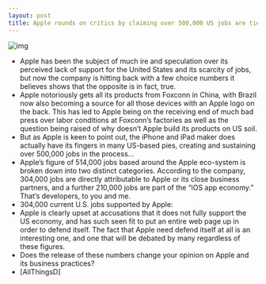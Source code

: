 ```yaml
---
layout: post
title: Apple rounds on critics by claiming over 500,000 US jobs are tied to its products
---
```

![img](http://media.idownloadblog.com/wp-content/uploads/2012/03/Applejobs.png)
* Apple has been the subject of much ire and speculation over its perceived lack of support for the United States and its scarcity of jobs, but now the company is hitting back with a few choice numbers it believes shows that the opposite is in fact, true.
* Apple notoriously gets all its products from Foxconn in China, with Brazil now also becoming a source for all those devices with an Apple logo on the back. This has led to Apple being on the receiving end of much bad press over labor conditions at Foxconn’s factories as well as the question being raised of why doesn’t Apple build its products on US soil.
* But as Apple is keen to point out, the iPhone and iPad maker does actually have its fingers in many US-based pies, creating and sustaining over 500,000 jobs in the process…
* Apple’s figure of 514,000 jobs based around the Apple eco-system is broken down into two distinct categories. According to the company, 304,000 jobs are directly attributable to Apple or its close business partners, and a further 210,000 jobs are part of the “iOS app economy.” That’s developers, to you and me.
* 304,000 current U.S. jobs supported by Apple:
* Apple is clearly upset at accusations that it does not fully support the US economy, and has such seen fit to put an entire web page up in order to defend itself. The fact that Apple need defend itself at all is an interesting one, and one that will be debated by many regardless of these figures.
* Does the release of these numbers change your opinion on Apple and its business practices?
* [AllThingsD]

